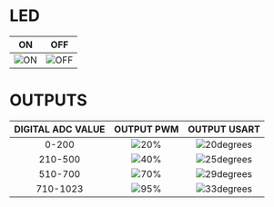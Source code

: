 # LED
|ON | OFF |
|:--:|:--:|
|![ON](https://github.com/261705/EMMEDDED_PROJECT/blob/main/results/LED_ON.JPG)|![OFF](https://github.com/261705/EMMEDDED_PROJECT/blob/main/results/LED_OFF.JPG)|

# OUTPUTS
|DIGITAL ADC VALUE|OUTPUT PWM|OUTPUT USART|
|:--:|:--:|:--:|
|0-200|![20%](https://github.com/261705/EMMEDDED_PROJECT/blob/main/results/20%25dutycycle.JPG)|![20degrees](https://github.com/261705/EMMEDDED_PROJECT/blob/main/results/20degrees.JPG)|
|210-500|![40%](https://github.com/261705/EMMEDDED_PROJECT/blob/main/results/40%25dutycycle.JPG)|![25degrees](https://github.com/261705/EMMEDDED_PROJECT/blob/main/results/25degrees.JPG)|
|510-700|![70%](https://github.com/261705/EMMEDDED_PROJECT/blob/main/results/70%25dutycycle.JPG)|![29degrees](https://github.com/261705/EMMEDDED_PROJECT/blob/main/results/29degrees.JPG)|
|710-1023|![95%](https://github.com/261705/EMMEDDED_PROJECT/blob/main/results/95%25dutycycle.JPG)|![33degrees](https://github.com/261705/EMMEDDED_PROJECT/blob/main/results/33degrees.JPG)|
